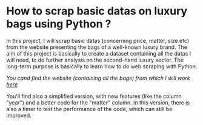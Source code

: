 # How to scrap basic datas on luxury bags using Python ?

In this project, I will scrap basic datas (concerning price, matter, size etc) from the website presenting the bags of a well-known luxury brand. The aim of this project is basically to create a dataset containing all the datas I will need, to do further analysis on the second-hand luxury sector. The long-term purpose is basically to learn how to do web scraping with Python.

*You cand find the website (containing all the bags) from which I will work [here](https://www.collectorsquare.com/sacs/louis-vuitton/?filters[genders][0]=lad&filters[bag_category][0]=bag-xxxxx&filters[bag_category][1]=shoulderx&filters[bag_category][2]=shoppgbag&filters[bag_category][3]=backpabag&filters[bag_category][4]=luggage-x&filters[bag_category][5]=businessx&filters[bag_category][6]=pockthand&filters[bag_category][7]=other-bag).*


You'll find also a simplified version, with new features (like the column "year") and a better code for the "matter" column. In this version, there is also a timer to test the performance of the code, which can still be improved.
